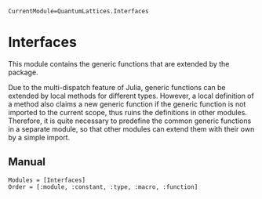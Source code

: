 ```@meta
CurrentModule=QuantumLattices.Interfaces
```

# Interfaces

This module contains the generic functions that are extended by the package.

Due to the multi-dispatch feature of Julia, generic functions can be extended by local methods for different types. However, a local definition of a method also claims a new generic function if the generic function is not imported to the current scope, thus ruins the definitions in other modules. Therefore, it is quite necessary to predefine the common generic functions in a separate module, so that other modules can extend them with their own by a simple import.

## Manual

```@autodocs
Modules = [Interfaces]
Order = [:module, :constant, :type, :macro, :function]
```
